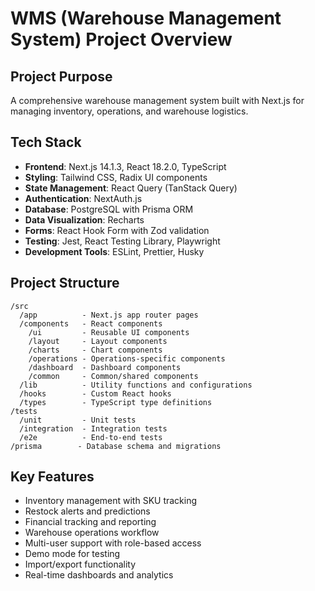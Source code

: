 # WMS (Warehouse Management System) Project Overview

## Project Purpose
A comprehensive warehouse management system built with Next.js for managing inventory, operations, and warehouse logistics.

## Tech Stack
- **Frontend**: Next.js 14.1.3, React 18.2.0, TypeScript
- **Styling**: Tailwind CSS, Radix UI components
- **State Management**: React Query (TanStack Query)
- **Authentication**: NextAuth.js
- **Database**: PostgreSQL with Prisma ORM
- **Data Visualization**: Recharts
- **Forms**: React Hook Form with Zod validation
- **Testing**: Jest, React Testing Library, Playwright
- **Development Tools**: ESLint, Prettier, Husky

## Project Structure
```
/src
  /app          - Next.js app router pages
  /components   - React components
    /ui         - Reusable UI components
    /layout     - Layout components
    /charts     - Chart components
    /operations - Operations-specific components
    /dashboard  - Dashboard components
    /common     - Common/shared components
  /lib          - Utility functions and configurations
  /hooks        - Custom React hooks
  /types        - TypeScript type definitions
/tests
  /unit         - Unit tests
  /integration  - Integration tests
  /e2e          - End-to-end tests
/prisma        - Database schema and migrations
```

## Key Features
- Inventory management with SKU tracking
- Restock alerts and predictions
- Financial tracking and reporting
- Warehouse operations workflow
- Multi-user support with role-based access
- Demo mode for testing
- Import/export functionality
- Real-time dashboards and analytics